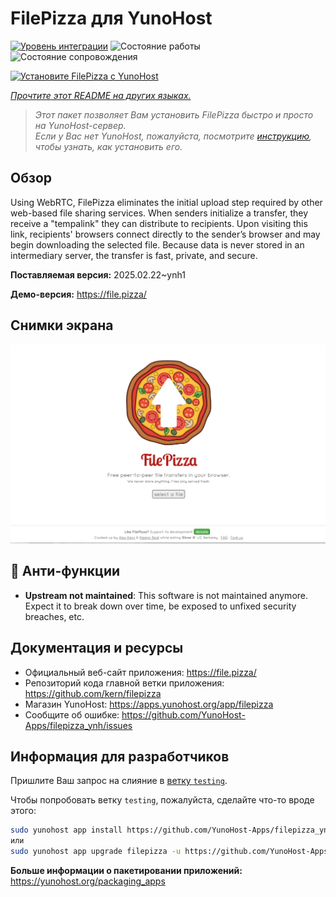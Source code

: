 <!--
Важно: этот README был автоматически сгенерирован <https://github.com/YunoHost/apps/tree/master/tools/readme_generator>
Он НЕ ДОЛЖЕН редактироваться вручную.
-->

# FilePizza для YunoHost

[![Уровень интеграции](https://apps.yunohost.org/badge/integration/filepizza)](https://ci-apps.yunohost.org/ci/apps/filepizza/)
![Состояние работы](https://apps.yunohost.org/badge/state/filepizza)
![Состояние сопровождения](https://apps.yunohost.org/badge/maintained/filepizza)

[![Установите FilePizza с YunoHost](https://install-app.yunohost.org/install-with-yunohost.svg)](https://install-app.yunohost.org/?app=filepizza)

*[Прочтите этот README на других языках.](./ALL_README.md)*

> *Этот пакет позволяет Вам установить FilePizza быстро и просто на YunoHost-сервер.*  
> *Если у Вас нет YunoHost, пожалуйста, посмотрите [инструкцию](https://yunohost.org/install), чтобы узнать, как установить его.*

## Обзор

Using WebRTC, FilePizza eliminates the initial upload step required by other web-based file sharing services. When senders initialize a transfer, they receive a "tempalink" they can distribute to recipients. Upon visiting this link, recipients' browsers connect directly to the sender’s browser and may begin downloading the selected file. Because data is never stored in an intermediary server, the transfer is fast, private, and secure.

**Поставляемая версия:** 2025.02.22~ynh1

**Демо-версия:** <https://file.pizza/>

## Снимки экрана

![Снимок экрана FilePizza](./doc/screenshots/screenshot.png)

## :red_circle: Анти-функции

- **Upstream not maintained**: This software is not maintained anymore. Expect it to break down over time, be exposed to unfixed security breaches, etc.

## Документация и ресурсы

- Официальный веб-сайт приложения: <https://file.pizza/>
- Репозиторий кода главной ветки приложения: <https://github.com/kern/filepizza>
- Магазин YunoHost: <https://apps.yunohost.org/app/filepizza>
- Сообщите об ошибке: <https://github.com/YunoHost-Apps/filepizza_ynh/issues>

## Информация для разработчиков

Пришлите Ваш запрос на слияние в [ветку `testing`](https://github.com/YunoHost-Apps/filepizza_ynh/tree/testing).

Чтобы попробовать ветку `testing`, пожалуйста, сделайте что-то вроде этого:

```bash
sudo yunohost app install https://github.com/YunoHost-Apps/filepizza_ynh/tree/testing --debug
или
sudo yunohost app upgrade filepizza -u https://github.com/YunoHost-Apps/filepizza_ynh/tree/testing --debug
```

**Больше информации о пакетировании приложений:** <https://yunohost.org/packaging_apps>
